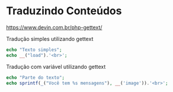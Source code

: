 # Traduzindo Conteúdos 
https://www.devin.com.br/php-gettext/

Tradução simples utilizando gettext
```php
echo "Texto simples";
echo __("load").'<br>';
```

Tradução com variável utilizando gettext
```php
echo "Parte do texto";
echo sprintf(_("Você tem %s mensagens"), __('image')).'<br>';
```
